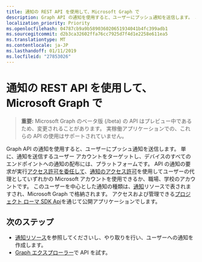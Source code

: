 ```yaml
---
title: 通知の REST API を使用して、Microsoft Graph で
description: Graph API の通知を使用すると、ユーザーにプッシュ通知を送信します。 単に、通知を送信するユーザー アカウントをターゲットし、デバイスのすべてのエンドポイントへの通知の配布には、プラットフォームです。 API の通知の要求が実行アクセス許可を委任し、[通知のアクセス許可]( /graph/permissions_reference)を使用してユーザーの代理としていずれかの Microsoft アカウントを使用できるか、職場、学校のアカウントです。
localization_priority: Priority
ms.openlocfilehash: 04787cb9a9b589036020651934041b4fc399adb1
ms.sourcegitcommit: d2b3ca32602ffa76cc7925d7f4d1e2258e611ea5
ms.translationtype: MT
ms.contentlocale: ja-JP
ms.lasthandoff: 01/11/2019
ms.locfileid: "27853026"
---
```

# <a name="use-the-notifications-rest-api-in-microsoft-graph"></a>通知の REST API を使用して、Microsoft Graph で

> **重要:** Microsoft Graph のベータ版 (/beta) の API はプレビュー中であるため、変更されることがあります。 実稼働アプリケーションでの、これらの API の使用はサポートされていません。

Graph API の通知を使用すると、ユーザーにプッシュ通知を送信します。 単に、通知を送信するユーザー アカウントをターゲットし、デバイスのすべてのエンドポイントへの通知の配布には、プラットフォームです。 API の通知の要求が実行[アクセス許可を委任して](/graph/permissions-reference#delegated-permissions-application-permissions-and-effective-permissions)、[通知のアクセス許可]( /graph/permissions_reference)を使用してユーザーの代理としていずれかの Microsoft アカウントを使用できるか、職場、学校のアカウントです。
このユーザーを中心とした通知の種類は、[通知](../resources/projectrome-notification.md)リソースで表されますされ、Microsoft Graph で格納されます。 アクセスおよび管理できる[プロジェクト ローマ SDK Api](https://github.com/Microsoft/project-rome)を通じて公開アプリケーションでします。 

## <a name="next-steps"></a>次のステップ
- [通知リソース](../resources/projectrome-notification.md)を参照してくださいし、やり取りを行い、ユーザーへの通知を作成します。 
- [Graph エクスプローラー](https://developer.microsoft.com/graph/graph-explorer)で API を試す。
